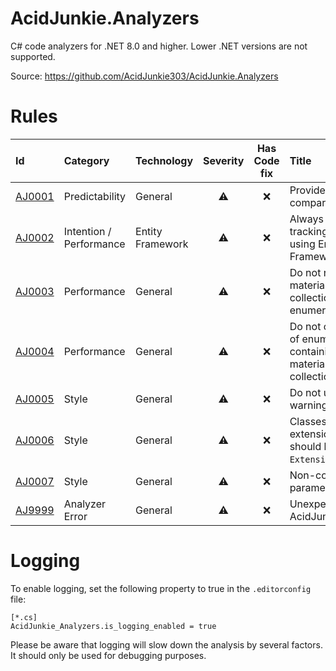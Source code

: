 # AcidJunkie.Analyzers

C# code analyzers for .NET 8.0 and higher. Lower .NET versions are not supported.

Source: https://github.com/AcidJunkie303/AcidJunkie.Analyzers

# Rules

| Id                                                                                             | Category                | Technology       | Severity | Has Code fix | Title                                                                       |
|:-----------------------------------------------------------------------------------------------|:------------------------|:-----------------|:--------:|:------------:|:----------------------------------------------------------------------------|
| [AJ0001](https://github.com/AcidJunkie303/AcidJunkie.Analyzers/blob/main/docs/Rules/AJ0001.md) | Predictability          | General          |    ⚠️    |      ❌       | Provide an equality comparer argument                                       | 
| [AJ0002](https://github.com/AcidJunkie303/AcidJunkie.Analyzers/blob/main/docs/Rules/AJ0002.md) | Intention / Performance | Entity Framework |    ⚠️    |      ❌       | Always specify the tracking type when using Entity Framework                | 
| [AJ0003](https://github.com/AcidJunkie303/AcidJunkie.Analyzers/blob/main/docs/Rules/AJ0003.md) | Performance             | General          |    ⚠️    |      ❌       | Do not return materialized collection as enumerable                         | 
| [AJ0004](https://github.com/AcidJunkie303/AcidJunkie.Analyzers/blob/main/docs/Rules/AJ0004.md) | Performance             | General          |    ⚠️    |      ❌       | Do not create tasks of enumerable type containing a materialized collection | 
| [AJ0005](https://github.com/AcidJunkie303/AcidJunkie.Analyzers/blob/main/docs/Rules/AJ0005.md) | Style                   | General          |    ⚠️    |      ❌       | Do not use general warning suppression                                      | 
| [AJ0006](https://github.com/AcidJunkie303/AcidJunkie.Analyzers/blob/main/docs/Rules/AJ0006.md) | Style                   | General          |    ⚠️    |      ❌       | Classes containing extension methods should have an `Extensions` suffix     | 
| [AJ0007](https://github.com/AcidJunkie303/AcidJunkie.Analyzers/blob/main/docs/Rules/AJ0007.md) | Style                   | General          |    ⚠️    |      ❌       | Non-compliant parameter order                                               | 
| [AJ9999](https://github.com/AcidJunkie303/AcidJunkie.Analyzers/blob/main/docs/Rules/AJ9999.md) | Analyzer Error          | General          |    ⚠️    |      ❌       | Unexpected error in AcidJunkie.Analyzers                                    | 

# Logging

To enable logging, set the following property to true in the `.editorconfig` file:

```
[*.cs]
AcidJunkie_Analyzers.is_logging_enabled = true
```

Please be aware that logging will slow down the analysis by several factors. It should only be used for debugging
purposes.
